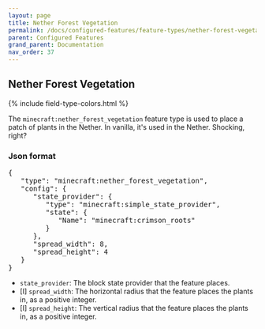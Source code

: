 ```yaml
---
layout: page
title: Nether Forest Vegetation
permalink: /docs/configured-features/feature-types/nether-forest-vegetation/
parent: Configured Features
grand_parent: Documentation
nav_order: 37
---
```


## Nether Forest Vegetation

<head>
    {% include field-type-colors.html %}
</head>

The `minecraft:nether_forest_vegetation` feature type is used to place a patch of plants in the Nether. In vanilla, it's used in the Nether. Shocking, right?

### Json format

<pre>
{
   "type": "minecraft:nether_forest_vegetation",
   "config": {
      "state_provider": {
         "type": "minecraft:simple_state_provider",
         "state": {
            "Name": "minecraft:crimson_roots"
         }
      },
      "spread_width": 8,
      "spread_height": 4
   }
}
</pre>

* `state_provider`: The block state provider that the feature places.
* ‌<bl>[I]</bl> `spread_width`: The horizontal radius that the feature places the plants in, as a positive integer.
* ‌<bl>[I]</bl> `spread_height`: The vertical radius that the feature places the plants in, as a positive integer.
